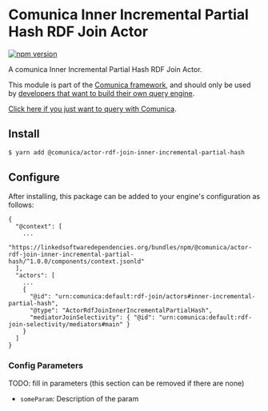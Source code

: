 # Comunica Inner Incremental Partial Hash RDF Join Actor

[![npm version](https://badge.fury.io/js/%40comunica%2Factor-rdf-join-inner-incremental-partial-hash.svg)](https://www.npmjs.com/package/@comunica/actor-rdf-join-inner-incremental-partial-hash)

A comunica Inner Incremental Partial Hash RDF Join Actor.

This module is part of the [Comunica framework](https://github.com/comunica/comunica),
and should only be used by [developers that want to build their own query engine](https://comunica.dev/docs/modify/).

[Click here if you just want to query with Comunica](https://comunica.dev/docs/query/).

## Install

```bash
$ yarn add @comunica/actor-rdf-join-inner-incremental-partial-hash
```

## Configure

After installing, this package can be added to your engine's configuration as follows:
```text
{
  "@context": [
    ...
    "https://linkedsoftwaredependencies.org/bundles/npm/@comunica/actor-rdf-join-inner-incremental-partial-hash/^1.0.0/components/context.jsonld"  
  ],
  "actors": [
    ...
    {
      "@id": "urn:comunica:default:rdf-join/actors#inner-incremental-partial-hash",
      "@type": "ActorRdfJoinInnerIncrementalPartialHash",
      "mediatorJoinSelectivity": { "@id": "urn:comunica:default:rdf-join-selectivity/mediators#main" }
    }
  ]
}
```

### Config Parameters

TODO: fill in parameters (this section can be removed if there are none)

* `someParam`: Description of the param

